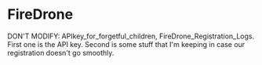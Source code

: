 # FireDrone

DON'T MODIFY: APIkey_for_forgetful_children, FireDrone_Registration_Logs. First one is the API key. Second is some stuff that I'm keeping in case our registration doesn't go smoothly.
